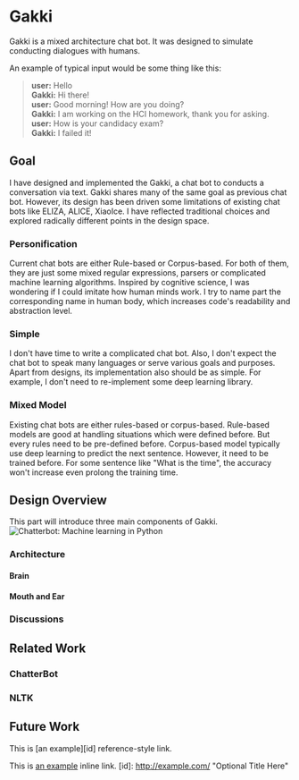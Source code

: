 # Gakki

Gakki is a mixed architecture chat bot. It was designed to simulate conducting dialogues with humans. 

An example of typical input would be some thing like this:

> **user:** Hello  
> **Gakki:** Hi there!  
> **user:** Good morning! How are you doing?  
> **Gakki:** I am working on the HCI homework, thank you for asking.  
> **user:** How is your candidacy exam?  
> **Gakki:** I failed it!  

## Goal
I have designed and implemented the Gakki, a chat bot to conducts a conversation via text.
Gakki shares many of the same goal as previous chat bot. However, its design has been driven
some limitations of existing chat bots like ELIZA, ALICE, XiaoIce. I have reflected traditional
choices and explored radically different points in the design space.
### Personification
Current chat bots are either Rule-based or Corpus-based. For both of them, they are just some
mixed regular expressions, parsers or complicated machine learning algorithms. Inspired
by cognitive science, I was wondering if I could imitate how human minds work. I try to
name part the corresponding name in human body, which increases code's readability and abstraction
level.
### Simple
I don't have time to write a complicated chat bot. Also, I don't expect the chat bot to 
speak many languages or serve various goals and purposes. Apart from designs, its implementation
also should be as simple. For example, I don't need to re-implement some deep learning 
library.
### Mixed Model
Existing chat bots are either rules-based or corpus-based. Rule-based models are good at handling
situations which were defined before. But every rules need to be pre-defined before. Corpus-based
model typically use deep learning to predict the next sentence. However, it need to be trained 
before. For some sentence like "What is the time", the accuracy won't increase even prolong
the training time.

## Design Overview
This part will introduce three main components of Gakki.
![Chatterbot: Machine learning in Python](https://github.com/callmeshabi/gakki/blob/master/figure/archit.png)
### Architecture
#### Brain
#### Mouth and Ear
### Discussions

## Related Work
### ChatterBot
### NLTK
## Future Work
This is [an example][id] reference-style link.

This is [an example](http://example.com/ "Title") inline link.
[id]: http://example.com/  "Optional Title Here"